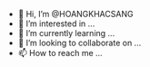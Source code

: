 - 👋 Hi, I’m @HOANGKHACSANG
- 👀 I’m interested in ...
- 🌱 I’m currently learning ...
- 💞️ I’m looking to collaborate on ...
- 📫 How to reach me ...

<!---
HOANGKHACSANG/HOANGKHACSANG is a ✨ special ✨ repository because its `README.md` (this file) appears on your GitHub profile.
You can click the Preview link to take a look at your changes.
--->

